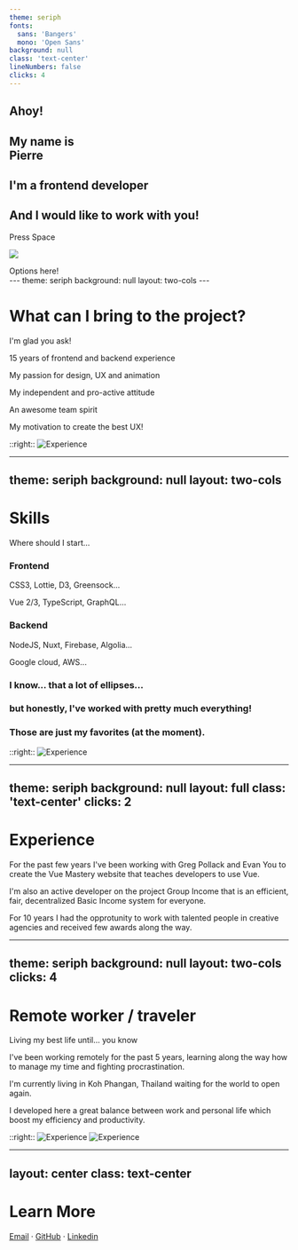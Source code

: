 ```yaml
---
theme: seriph
fonts:
  sans: 'Bangers'
  mono: 'Open Sans'
background: null
class: 'text-center'
lineNumbers: false
clicks: 4
---
```


<Bubble :direction="$slidev.nav.clicks < 4 ? 'left' : 'right'">
<h2 v-if="$slidev.nav.clicks === 1" v-motion-slide-bottom>Ahoy!</h2>
<h2 v-if="$slidev.nav.clicks === 2" v-motion-slide-bottom>My name is <br/><strong class='text-4xl'>Pierre</strong></h2>
<h2 v-if="$slidev.nav.clicks === 3" v-motion-slide-bottom>I'm a frontend developer</h2>
<h2 v-if="$slidev.nav.clicks === 4" v-motion-slide-bottom>And I would like to work with you!</h2>
</Bubble>

<Face :chat="$slidev.nav.clicks"
      :style='$slidev.nav.clicks === 4 ? "transform: scaleX(-1); transform-origin: 50%;" : ""'/>

<div class="pt-12" v-if="$slidev.nav.clicks < 1">
  <span @click="$slidev.nav.next" class="px-2 py-1 rounded cursor-pointer" hover="text-white bg-white bg-opacity-10">
    Press Space <carbon:arrow-right class="inline"/>
  </span>
</div>

<img
  v-if="$slidev.nav.clicks < 1"
  class="absolute -bottom-9 -left-7 w-80 opacity-50"
  src="https://sli.dev/assets/arrow-bottom-left.svg"
/>
<div v-if="$slidev.nav.clicks < 1" class="ft-2 absolute bottom-45 left-71 opacity-30 transform -rotate-42">Options here!</div>
---
theme: seriph
background: null
layout: two-cols
---

<h1 v-motion-slide-visible-left>What can I bring to the project?</h1>

<v-clicks>
<p v-motion-slide-visible-left><span class='opacity-50'>I'm glad you ask!</span></p>

<p v-motion-slide-visible-bottom><carbon:education class="inline-block mr-3"/>15 years of frontend and backend experience</p>
<p v-motion-slide-visible-bottom><carbon:touch-1-down class="inline-block mr-3"/>My passion for design, UX and animation</p>
<p v-motion-slide-visible-bottom><carbon:cognitive class="inline-block mr-3"/>My independent and pro-active attitude</p>
<p v-motion-slide-visible-bottom><carbon:events class="inline-block mr-3"/>An awesome team spirit</p>
<p v-motion-slide-visible-bottom><carbon:train-heart class="inline-block mr-3"/>My motivation to create the best UX!</p>
</v-clicks>

::right::
<img src="/scene-work.svg" class="-my-2" alt="Experience" v-motion-slide-visible-right/>

---
theme: seriph
background: null
layout: two-cols
---

<h1 v-motion-slide-visible-left>Skills</h1>

<v-clicks>
  <p v-motion-slide-visible-left><span class='opacity-50'>Where should I start...</span></p>

  <h3 class="opacity-100">Frontend</h3>
  <p v-motion-slide-visible-bottom>
    <carbon:arrow-right class="inline-block mr-3"/>
    CSS3, Lottie, D3, Greensock...
  </p>

  <p v-motion-slide-visible-bottom>
    <carbon:arrow-right class="inline-block mr-3"/>
    Vue 2/3, TypeScript, GraphQL...
  </p>

  <h3 class="opacity-100">Backend</h3>
  <p v-motion-slide-visible-bottom>
    <carbon:arrow-right class="inline-block mr-3"/>
    NodeJS, Nuxt, Firebase, Algolia...
  </p>
  <p v-motion-slide-visible-bottom>
    <carbon:arrow-right class="inline-block mr-3"/>
    Google cloud, AWS...
  </p>

  <h3 class="opacity-100 mt-6">
    I know... that a lot of ellipses...
    <carbon:face-wink class="inline-block mr-3"/>
  </h3>

  <h3 class="opacity-100">
    but honestly, I've worked with pretty much everything!
    <carbon:face-cool class="inline-block mr-3"/>
  </h3>

  <h3 class="opacity-100">
    Those are just my favorites (at the moment).
    <carbon:rocket class="inline-block mr-3"/>
  </h3>
</v-clicks>

::right::
<img src="/scene-experience.svg" class="-my-2" alt="Experience" v-motion-slide-visible-right/>

---
theme: seriph
background: null
layout: full
class: 'text-center'
clicks: 2
---

<h1 v-motion-slide-top class="pb-4">Experience</h1>

<p v-if="$slidev.nav.clicks === 0" v-motion-slide-bottom class="max-w-screen-sm m-auto">
  For the past few years I've been working with Greg Pollack and Evan You to create the Vue Mastery website that teaches developers to use Vue.
</p>
<p v-if="$slidev.nav.clicks === 1" v-motion-slide-bottom class="max-w-screen-sm m-auto">
  I'm also an active developer on the project Group Income that is an efficient, fair, decentralized Basic Income system for everyone.
</p>
<p v-if="$slidev.nav.clicks === 2" v-motion-slide-bottom class="max-w-screen-sm m-auto">
  For 10 years I had the opprotunity to work with talented people in creative agencies and received few awards along the way.
</p>

<Carousel/>

---
theme: seriph
background: null
layout: two-cols
clicks: 4
---

<h1 v-motion-slide-top>Remote worker / traveler</h1>

<v-clicks>
  <p v-motion-slide-top>
    <span class='opacity-50'>Living my best life until...
    <span v-if="$slidev.nav.clicks > 0">you know <carbon:face-mask class="inline-block"/></span>
  </span>
  </p>
  <p>
    I've been working remotely for the past 5 years, learning along the way how to manage my time and fighting procrastination.
  </p>
  <p>
    I'm currently living in Koh Phangan, Thailand waiting for the world to open again.
  </p>
  <p>
    I developed here a great balance between work and personal life which boost my efficiency and productivity.
  </p>
</v-clicks>


::right::
<img v-if="$slidev.nav.clicks < 4" src="/scene-traveling.svg" class="-my-2" alt="Experience" v-motion-slide-visible-right/>
<img v-else src="/scene-relax.svg" class="-my-2" alt="Experience" v-motion-slide-visible-right/>

---
layout: center
class: text-center
---

# Learn More

[Email](mailto:schweiger.pierre@gmail.com) · [GitHub](https://github.com/pieer) · [Linkedin](https://www.linkedin.com/in/schweigerpierre/)
